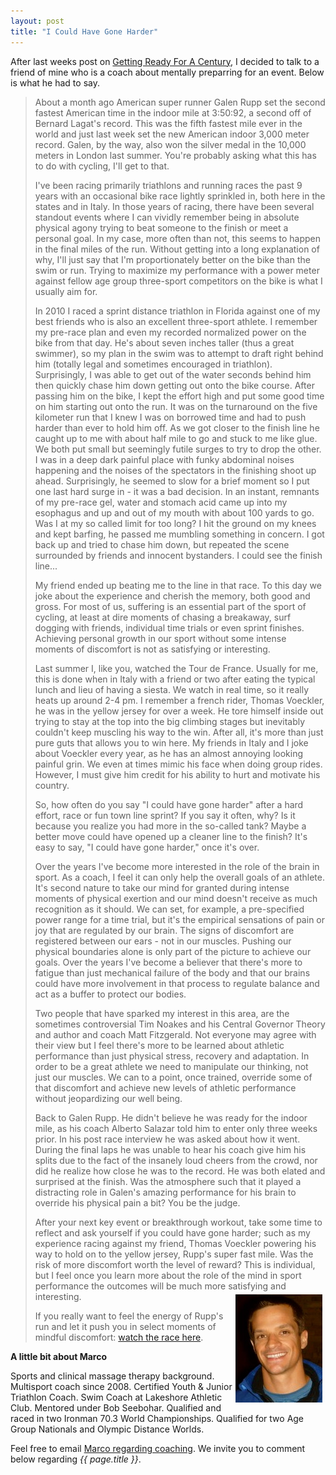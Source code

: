 ```yaml
---
layout: post
title: "I Could Have Gone Harder"
---
```

After last weeks post on <a href="http://blog.ridewithgps.com/blog/2013/03/12/Getting-Ready-For-A-Century/">Getting Ready For A Century</a>, I decided to talk to a friend of mine who is a coach about mentally preparring for an event. Below is what he had to say.
<blockquote>
About a month ago American super runner Galen Rupp set the second fastest American time in the indoor mile at 3:50:92, a second off of Bernard Lagat's record. This was the fifth fastest mile ever in the world and just last week set the new American indoor 3,000 meter record. Galen, by the way, also won the silver medal in the 10,000 meters in London last summer. You're probably asking what this has to do with cycling, I'll get to that. 

I've been racing primarily triathlons and running races the past 9 years with an occasional bike race lightly sprinkled in, both here in the states and in Italy. In those years of racing, there have been several standout events where I can vividly remember being in absolute physical agony trying to beat someone to the finish or meet a personal goal. In my case, more often than not, this seems to happen in the final miles of the run. Without getting into a long explanation of why, I'll just say that I'm proportionately better on the bike than the swim or run. Trying to maximize my performance with a power meter against fellow age group three-sport competitors on the bike is what I usually aim for. 

In 2010 I raced a sprint distance triathlon in Florida against one of my best friends who is also an excellent three-sport athlete. I remember my pre-race plan and even my recorded normalized power on the bike from that day. He's about seven inches taller (thus a great swimmer), so my plan in the swim was to attempt to draft right behind him (totally legal and sometimes encouraged in triathlon). Surprisingly, I was able to get out of the water seconds behind him then quickly chase him down getting out onto the bike course. After passing him on the bike, I kept the effort high and put some good time on him starting out onto the run. It was on the turnaround on the five kilometer run that I knew I was on borrowed time and had to push harder than ever to hold him off. As we got closer to the finish line he caught up to me with about half mile to go and stuck to me like glue. We both put small but seemingly futile surges to try to drop the other. I was in a deep dark painful place with funky abdominal noises happening and the noises of the spectators in the finishing shoot up ahead. Surprisingly, he seemed to slow for a brief moment so I put one last hard surge in - it was a bad decision. In an instant, remnants of my pre-race gel, water and stomach acid came up into my esophagus and up and out of my mouth with about 100 yards to go. Was I at my so called limit for too long? I hit the ground on my knees and kept barfing, he passed me mumbling something in concern. I got back up and tried to chase him down, but repeated the scene surrounded by friends and innocent bystanders. I could see the finish line... 

My friend ended up beating me to the line in that race. To this day we joke about the experience and cherish the memory, both good and gross. For most of us, suffering is an essential part of the sport of cycling, at least at dire moments of chasing a breakaway, surf dogging with friends, individual time trials or even sprint finishes. Achieving personal growth in our sport without some intense moments of discomfort is not as satisfying or interesting. 

Last summer I, like you, watched the Tour de France. Usually for me, this is done when in Italy with a friend or two after eating the typical lunch and lieu of having a siesta. We watch in real time, so it really heats up around 2-4 pm. I remember a french rider, Thomas Voeckler, he was in the yellow jersey for over a week. He tore himself inside out trying to stay at the top into the big climbing stages but inevitably couldn't keep muscling his way to the win. After all, it's more than just pure guts that allows you to win here. My friends in Italy and I joke about Voeckler every year, as he has an almost annoying looking painful grin. We even at times mimic his face when doing group rides. However, I must give him credit for his ability to hurt and motivate his country. 

So, how often do you say "I could have gone harder" after a hard effort, race or fun town line sprint? If you say it often, why? Is it because you realize you had more in the so-called tank? Maybe a better move could have opened up a cleaner line to the finish? It's easy to say, "I could have gone harder," once it's over.

Over the years I've become more interested in the role of the brain in sport. As a coach, I feel it can only help the overall goals of an athlete. It's second nature to take our mind for granted during intense moments of physical exertion and our mind doesn't receive as much recognition as it should. We can set, for example, a pre-specified power range for a time trial, but it's the empirical sensations of pain or joy that are regulated by our brain. The signs of discomfort are registered between our ears - not in our muscles. Pushing our physical boundaries alone is only part of the picture to achieve our goals. Over the years I've become a believer that there's more to fatigue than just mechanical failure of the body and that our brains could have more involvement in that process to regulate balance and act as a buffer to protect our bodies.

Two people that have sparked my interest in this area, are the sometimes controversial Tim Noakes and his Central Governor Theory and author and coach Matt Fitzgerald. Not everyone may agree with their view but I feel there's more to be learned about athletic performance than just physical stress, recovery and adaptation. In order to be a great athlete we need to manipulate our thinking, not just our muscles. We can to a point, once trained, override some of that discomfort and achieve new levels of athletic performance without jeopardizing our well being. 

Back to Galen Rupp. He didn't believe he was ready for the indoor mile, as his coach Alberto Salazar told him to enter only three weeks prior. In his post race interview he was asked about how it went. During the final laps he was unable to hear his coach give him his splits due to the fact of the insanely loud cheers from the crowd, nor did he realize how close he was to the record. He was both elated and surprised at the finish. Was the atmosphere such that it played a distracting role in Galen's amazing performance for his brain to override his physical pain a bit? You be the judge. 

After your next key event or breakthrough workout, take some time to reflect and ask yourself if you could have gone harder; such as my experience racing against my friend, Thomas Voeckler powering his way to hold on to the yellow jersey, Rupp's super fast mile. Was the risk of more discomfort worth the level of reward? This is individual, but I feel once you learn more about the role of the mind in sport performance the outcomes will be much more satisfying and interesting.
<img style="float:right; margin:5px;" src="/images/headshots/Marco_Hintz.jpg">

If you really want to feel the energy of Rupp's run and let it push you in select moments of mindful discomfort: <a href="http://www.flotrack.org/coverage/250010-2013-BU-Terrier-Invitational/video/686072-Mile-H1-Rupp-American-Record-Attempt">watch the race here</a>.
</blockquote>

<b>A little bit about Marco</b>

Sports and clinical massage therapy background. Multisport coach since 2008. Certified Youth & Junior Triathlon Coach. Swim Coach at Lakeshore Athletic Club. Mentored under Bob Seebohar. Qualified and raced in two Ironman 70.3 World Championships. Qualified for two Age Group Nationals and Olympic Distance Worlds.

Feel free to email <a href="mailto:Oc4ram@gmail.com?subject=Ride With GPS Article">Marco regarding coaching</a>. We invite you to comment below regarding *{{ page.title }}*.

